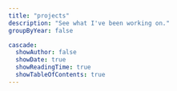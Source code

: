 ```yaml
---
title: "projects"
description: "See what I've been working on."
groupByYear: false

cascade:
  showAuthor: false
  showDate: true
  showReadingTime: true
  showTableOfContents: true
---
```


